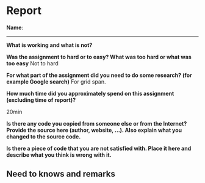 # Report

**Name**: <!-- TODO: fill in your full name here, firstname and lastname -->

---

<!-- Fill out all the questions below by replacing the TODO comments. Do not remove the other markdown. Make sure to answer EACH question. -->

**What is working and what is not?**

<!-- TODO: Fill out this question -->

**Was the assignment to hard or to easy? What was too hard or what was too easy**
Not to hard 

<!-- TODO: Fill out this question -->

**For what part of the assignment did you need to do some research? (for example Google search)**
For grid span.

<!-- TODO: Fill out this question -->

**How much time did you approximately spend on this assignment (excluding time of report)?**

<!-- TODO: Fill out this question -->
20min

**Is there any code you copied from someone else or from the Internet? Provide the source here (author, website, ...). Also explain what you changed to the source code.**

<!-- TODO: Fill out this question -->

**Is there a piece of code that you are not satisfied with. Place it here and describe what you think is wrong with it.**

<!-- TODO: Fill out this question -->

## Need to knows and remarks

<!--
Here you should place extra remarks that the teacher needs to know to get the solution working. For example if one needs to change some configuration file or install some extra libraries or whatever. There is also room for extra remarks you would like to make that you were not able to fit inside one of the sections above.
-->